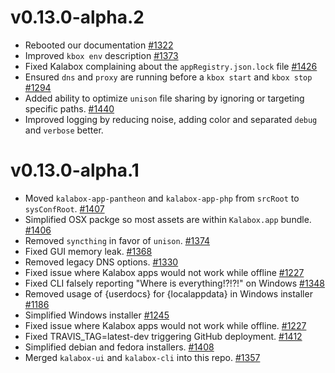 v0.13.0-alpha.2
===============

* Rebooted our documentation [#1322](https://github.com/kalabox/kalabox/issues/1322)
* Improved `kbox env` description [#1373](https://github.com/kalabox/kalabox/issues/1373)
* Fixed Kalabox complaining about the `appRegistry.json.lock` file [#1426](https://github.com/kalabox/kalabox/issues/1426)
* Ensured `dns` and `proxy` are running before a `kbox start` and `kbox stop` [#1294](https://github.com/kalabox/kalabox/issues/1294)
* Added ability to optimize `unison` file sharing by ignoring or targeting specific paths. [#1440](https://github.com/kalabox/kalabox/issues/1440)
* Improved logging by reducing noise, adding color and separated `debug` and `verbose` better.

v0.13.0-alpha.1
===============

* Moved `kalabox-app-pantheon` and `kalabox-app-php` from `srcRoot` to `sysConfRoot`. [#1407](https://github.com/kalabox/kalabox/issues/1407)
* Simplified OSX packge so most assets are within `Kalabox.app` bundle. [#1406](https://github.com/kalabox/kalabox/issues/1406)
* Removed `syncthing` in favor of `unison`. [#1374](https://github.com/kalabox/kalabox/issues/1374)
* Fixed GUI memory leak. [#1368](https://github.com/kalabox/kalabox/issues/1368)
* Removed legacy DNS options. [#1330](https://github.com/kalabox/kalabox/issues/1330)
* Fixed issue where Kalabox apps would not work while offline [#1227](https://github.com/kalabox/kalabox/issues/1227)
* Fixed CLI falsely reporting "Where is everything!?!?!" on Windows [#1348](https://github.com/kalabox/kalabox/issues/1348)
* Removed usage of {userdocs} for {localappdata} in Windows installer [#1186](https://github.com/kalabox/kalabox/issues/1186)
* Simplified Windows installer [#1245](https://github.com/kalabox/kalabox/issues/1245)
* Fixed issue where Kalabox apps would not work while offline. [#1227](https://github.com/kalabox/kalabox/issues/1227)
* Fixed TRAVIS_TAG=latest-dev triggering GitHub deployment. [#1412](https://github.com/kalabox/kalabox/issues/1412)
* Simplified debian and fedora installers. [#1408](https://github.com/kalabox/kalabox/issues/1408)
* Merged `kalabox-ui` and `kalabox-cli` into this repo. [#1357](https://github.com/kalabox/kalabox/issues/1357)
